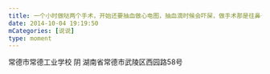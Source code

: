 ```yaml
---
title: 一个小时做哒两个手术，开始还要抽血做心电图，抽血滴时候会吓屎，做手术那是往鼻子上里捅啊捅滴，好不舒服，想死滴心都有哒，现在还在打点滴😭
date: 2014-10-04 19:19:50
mCategories: [说说]
type: moment
---
```


<div id="pics-20141004191950"></div>

<script src="/lib/moment/pics.js"></script>
<script>
var data = [
    {"link": "2014-10-04_000000.jpeg", "type": "shuoshuo"},
    {"link": "2014-10-04_000001.jpeg", "type": "shuoshuo"},
    {"link": "2014-10-04_000002.jpeg", "type": "shuoshuo"},
    {"link": "2014-10-04_000003.jpeg", "type": "shuoshuo"}
];
picsRender(data, "pics-20141004191950");
</script>

常德市常德工业学校 阴
湖南省常德市武陵区西园路58号
